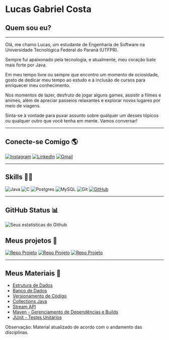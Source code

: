 # Lucas Gabriel Costa

## Quem sou eu?
------

Olá, me chamo Lucas, um estudante de Engenharia de Software na Universidade Tecnológica Federal do Paraná (UTFPR).

Sempre fui apaixonado pela tecnologia, e atualmente, meu coração bate mais forte por Java.

Em meu tempo livre ou sempre que encontro um momento de ociosidade, gosto de dedicar meu tempo ao estudo e à inclusão de cursos para enriquecer meu conhecimento. 

Nos momentos de lazer, desfruto de jogar alguns games, assistir a filmes e animes, além de apreciar passeios relaxantes e explorar novos lugares por meio de viagens.

Sinta-se à vontade para puxar assunto sobre qualquer um desses tópicos ou qualquer outro que você tenha em mente. Vamos conversar!

------

## Conecte-se Comigo 🌎
[![Instagram](https://img.shields.io/badge/Instagram-%23E4405F.svg?style=for-the-badge&logo=Instagram&logoColor=white)](https://www.instagram.com/lucg.exe/) 
[![LinkedIn](https://img.shields.io/badge/linkedin-%230077B5.svg?style=for-the-badge&logo=linkedin&logoColor=white)](https://www.linkedin.com/in/rxluk/)
[![Gmail](https://img.shields.io/badge/Gmail-D14836?style=for-the-badge&logo=gmail&logoColor=white)](mailto:lucasg.exe@gmail.com)

-------

## Skills 🧙‍♂️
![Java](https://img.shields.io/badge/java-%23ED8B00.svg?style=for-the-badge&logo=openjdk&logoColor=white)
![C](https://img.shields.io/badge/c-%2300599C.svg?style=for-the-badge&logo=c&logoColor=white)
![Postgres](https://img.shields.io/badge/postgres-%23316192.svg?style=for-the-badge&logo=postgresql&logoColor=white)
![MySQL](https://img.shields.io/badge/mysql-%2300f.svg?style=for-the-badge&logo=mysql&logoColor=white)
![Git](https://img.shields.io/badge/git-%23F05033.svg?style=for-the-badge&logo=git&logoColor=white)
[![GitHub](https://img.shields.io/badge/GitHub-000?style=for-the-badge&logo=github&logoColor=30A3DC)](https://docs.github.com/)

--------

## GitHub Status 📊
![Seus estatísticas do Github](https://github-readme-stats.vercel.app/api?username=rxluk&show_icons=true&theme=radical)


## Meus projetos 💼
[![Repo Projeto](https://github-readme-stats.vercel.app/api/pin/?username=rxluk&repo=Gerenciamento-de-Transporte-de-Entrega&bg_color=141321&border_color=30A3DC&show_icons=true&icon_color=30A3DC&title_color=fb418c&text_color=a0f1eb)](https://github.com/rxluk/Gerenciamento-de-Transporte-de-Entrega.git)
[![Repo Projeto](https://github-readme-stats.vercel.app/api/pin/?username=rxluk&repo=Gestao-Hotel&bg_color=141321&border_color=30A3DC&show_icons=true&icon_color=30A3DC&title_color=fb418c&text_color=a0f1eb)](https://github.com/rxluk/Gestao-Hotel.git)
[![Repo Projeto](https://github-readme-stats.vercel.app/api/pin/?username=rxluk&repo=Jogo-da-Velha&bg_color=141321&border_color=30A3DC&show_icons=true&icon_color=30A3DC&title_color=fb418c&text_color=a0f1eb)](https://github.com/rxluk/Jogo-da-Velha.git)

--------

## Meus Materiais 📕
* [Estrutura de Dados](https://educaplanner.notion.site/Estrutura-de-Dados-f09214e848194b2d80f186023f82f410?pvs=4)<br>
* [Banco de Dados](https://educaplanner.notion.site/Banco-de-Dados-2-96b2138d6cc44c099b86f4ed56279f3b?pvs=4)<br>
* [Versionamento de Código](https://educaplanner.notion.site/Versionamento-de-C-digo-Git-Github-0769cb0f15a44f2da996be3c300d8661?pvs=4)<br>
* [Collections Java](https://educaplanner.notion.site/Collections-Java-4af7bd4876dc45619678f58b34c05fe7?pvs=4)<br>
* [Stream API](https://educaplanner.notion.site/Stream-API-e6c9c0ecd51e4235ad8411305dfaf0e2?pvs=4)<br>
* [Maven - Gerenciamento de Dependências e Builds](https://educaplanner.notion.site/Maven-c5ee0815a67f453cba4b320fe629ac2f?pvs=4)<br>
* [JUnit - Testes Unitários](https://educaplanner.notion.site/Testes-Unit-rios-com-JUnit-7ddc89b86a964d8da488dfdd19069919?pvs=4)<br>

Observação: Material atualizado de acordo com o andamento das disciplinas.
